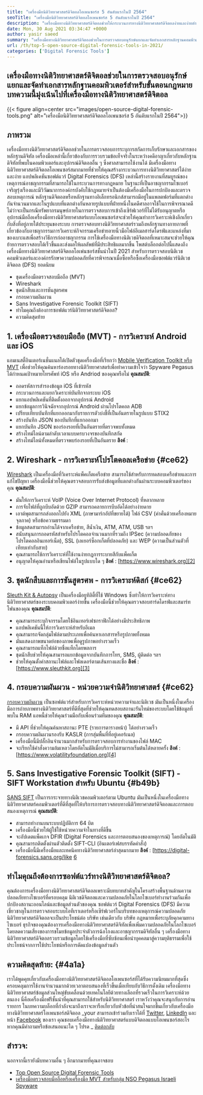 ```yaml
---
title: "เครื่องมือนิติวิทยาศาสตร์ดิจิตอลโอเพนซอร์ส 5 อันดับแรกในปี 2564" 
seoTitle: "เครื่องมือนิติวิทยาศาสตร์ดิจิตอลโอเพนซอร์ส 5 อันดับแรกในปี 2564" 
description: "เครื่องมือทางนิติวิทยาศาสตร์ดิจิตอลช่วยให้กระบวนการทางนิติวิทยาศาสตร์ดิจิตอลง่ายและง่ายสำหรับกระบวนการทางกฎหมาย บทความนี้แสดงรายการเครื่องมือทางนิติวิทยาศาสตร์แบบโอเพนซอร์ส" 
date: Mon, 30 Aug 2021 03:34:47 +0000
author: yasir saeed
summary: "เครื่องมือทางนิติวิทยาศาสตร์ดิจิตอลช่วยในการตรวจสอบอนุรักษ์แยกและจัดทำเอกสารหลักฐานคอมพิวเตอร์สำหรับขั้นตอนกฎหมาย บทความนี้มุ่งเน้นไปที่เครื่องมือทางนิติวิทยาศาสตร์ดิจิตอล" 
url: /th/top-5-open-source-digital-forensic-tools-in-2021/
categories: ['Digital Forensic Tools']
---
```


## เครื่องมือทางนิติวิทยาศาสตร์ดิจิตอลช่วยในการตรวจสอบอนุรักษ์แยกและจัดทำเอกสารหลักฐานคอมพิวเตอร์สำหรับขั้นตอนกฎหมาย บทความนี้มุ่งเน้นไปที่เครื่องมือทางนิติวิทยาศาสตร์ดิจิตอล

{{< figure align=center src="images/open-source-digital-forensic-tools.png" alt="เครื่องมือนิติวิทยาศาสตร์ดิจิตอลโอเพนซอร์ส 5 อันดับแรกในปี 2564">}}


## **ภาพรวม** 
เครื่องมือทางนิติวิทยาศาสตร์ดิจิตอลช่วยในการตรวจสอบการระบุการสกัดการเก็บรักษาและเอกสารของหลักฐานดิจิทัล เครื่องมือเหล่านี้เกี่ยวข้องกับการรวบรวมข้อเท็จจริงในระหว่างคดีอาญาเกี่ยวกับหลักฐานดิจิทัลที่พบในคอมพิวเตอร์และอุปกรณ์ดิจิตอลอื่น ๆ ซึ่งศาลสามารถใช้งานได้ มีเครื่องมือทางนิติวิทยาศาสตร์ดิจิตอลโอเพนซอร์สมากมายที่ช่วยให้คุณสร้างกระบวนการทางนิติวิทยาศาสตร์ได้ง่ายและง่าย แอปพลิเคชันซอฟต์แวร์ Digital Forensics (DFS) เหล่านี้สร้างรายงานที่สมบูรณ์ของเหตุการณ์อาชญากรรมที่สามารถใช้ในกระบวนการทางกฎหมาย ในฐานะที่เป็นอาชญากรรมไซเบอร์เจริญรุ่งเรืองและมีวิวัฒนาการองค์กรบังคับใช้กฎหมายจำเป็นต้องมีเครื่องมือในการปกป้องและตรวจสอบเหตุการณ์
หลักฐานดิจิตอลหรือหลักฐานทางอิเล็กทรอนิกส์สามารถมีอยู่ในแพลตฟอร์มที่แตกต่างกันจำนวนมากและในรูปแบบที่แตกต่างกันหลายรูปแบบที่ฝ่ายหนึ่งในคดีศาลอาจใช้ในการพิจารณาคดี ไม่ว่าจะเป็นกรณีทรัพยากรมนุษย์ภายในการตรวจสอบการเข้าถึงเซิร์ฟเวอร์ที่ไม่ได้รับอนุญาตหรืออุปกรณ์มือถือเครื่องมือทางนิติวิทยาศาสตร์แบบโอเพนซอร์สจะช่วยให้คุณทำการวิเคราะห์เชิงลึกเกี่ยวกับสิ่งที่อยู่ภายใต้ประทุนของระบบ การตรวจสอบทางนิติวิทยาศาสตร์รวมถึงหลักฐานทางกายภาพที่เกี่ยวข้องกับอาชญากรรมการวิเคราะห์กิจกรรมเครือข่ายลายนิ้วมือไฟล์อีเมลฮาร์ดไดรฟ์และแหล่งที่มาของเบาะแสเพื่อสร้างวิธีการก่ออาชญากรรม การใช้เครื่องมือทางนิติเวชดิจิตอลที่เหมาะสมจะช่วยให้คุณย้ายการตรวจสอบได้เร็วขึ้นและส่งผลให้ผลลัพธ์ที่มีประสิทธิผลมากขึ้น
โพสต์บล็อกต่อไปนี้แสดงถึงเครื่องมือทางนิติวิทยาศาสตร์ดิจิตอลโอเพ่นซอร์สชั้นนำในปี 2021 สำหรับการตรวจสอบนิติเวชคอมพิวเตอร์และองค์กรรักษาความปลอดภัยที่ควรพิจารณาเมื่อซื้อหรือซื้อเครื่องมือซอฟต์แวร์นิติเวชดิจิตอล (DFS) ยอดนิยม
  * ชุดเครื่องมือตรวจสอบมือถือ (MVT)
  * Wireshark
  * ชุดนักสืบและการชันสูตรศพ
  * กรอบความผันผวน
  * Sans Investigative Forensic Toolkit (SIFT)
  * ทำไมคุณถึงต้องการซอฟต์แวร์นิติวิทยาศาสตร์ดิจิตอล?
  * ความคิดสุดท้าย

## 1. เครื่องมือตรวจสอบมือถือ (MVT) - การวิเคราะห์ Android และ iOS
แอมเนสตี้อินเตอร์เนชั่นแนลได้เปิดตัวชุดเครื่องมือที่เรียกว่า [Mobile Verification Toolkit หรือ MVT][1] เพื่อช่วยให้คุณค้นหาร่องรอยทางนิติวิทยาศาสตร์เพื่อทำความเข้าใจว่า Spyware Pegasus ได้กำหนดเป้าหมายโทรศัพท์ iOS หรือ Andriod ของคุณหรือไม่
**คุณสมบัติ**:
  * ถอดรหัสการสำรองข้อมูล iOS ที่เข้ารหัส
  * กระบวนการและแยกวิเคราะห์บันทึกจากระบบ iOS
  * แยกแอปพลิเคชันที่ติดตั้งออกจากอุปกรณ์ Android
  * แยกข้อมูลการวินิจฉัยจากอุปกรณ์ Android ผ่านโปรโตคอล ADB
  * เปรียบเทียบบันทึกที่แยกออกมากับรายการตัวบ่งชี้ที่เป็นอันตรายในรูปแบบ STIX2
  * สร้างบันทึก JSON ของบันทึกที่แยกออกมา
  * แยกบันทึก JSON ของร่องรอยที่เป็นอันตรายที่ตรวจพบทั้งหมด
  * สร้างไทม์ไลน์ตามลำดับเวลาแบบครบวงจรของบันทึกสกัด
  * สร้างไทม์ไลน์ทั้งหมดที่ตรวจพบร่องรอยที่เป็นอันตราย
**ลิงค์** :

## 2. Wireshark - การวิเคราะห์โปรโตคอลเครือข่าย {#ce62}

[Wireshark][2] เป็นเครื่องมือที่วิเคราะห์แพ็คเก็ตเครือข่าย สามารถใช้สำหรับการทดสอบเครือข่ายและการแก้ไขปัญหา เครื่องมือนี้ช่วยให้คุณตรวจสอบการรับส่งข้อมูลที่แตกต่างกันผ่านระบบคอมพิวเตอร์ของคุณ
**คุณสมบัติ**:
  * มันให้การวิเคราะห์ VoIP (Voice Over Internet Protocol) ที่หลากหลาย
  * การจับไฟล์ที่ถูกบีบอัดด้วย GZIP สามารถคลายการบีบอัดได้อย่างง่ายดาย
  * เอาต์พุตสามารถส่งออกไปยัง XML (ภาษามาร์กอัปที่ขยายได้) ไฟล์ CSV (ค่าคั่นด้วยเครื่องหมายจุลภาค) หรือข้อความธรรมดา
  * ข้อมูลสดสามารถอ่านได้จากเครือข่าย, สีน้ำเงิน, ATM, ATM, USB ฯลฯ
  * สนับสนุนการถอดรหัสสำหรับโปรโตคอลจำนวนมากที่รวมถึง IPSec (ความปลอดภัยของโปรโตคอลอินเทอร์เน็ต), SSL (เลเยอร์ซ็อกเก็ตที่ปลอดภัย) และ WEP (ความเป็นส่วนตัวที่เทียบเท่ากับสาย)
  * คุณสามารถใช้การวิเคราะห์ที่ใช้งานง่ายกฎการระบายสีกับแพ็คเก็ต
  * อนุญาตให้คุณอ่านหรือเขียนไฟล์ในรูปแบบใด ๆ
**ลิงค์** : [https://www.wireshark.org][2]

## 3. ชุดนักสืบและการชันสูตรศพ - การวิเคราะห์ดิสก์ {#ce62}

[Sleuth Kit & Autopsy][3] เป็นเครื่องมือยูทิลิตี้ที่ใช้ Windows ซึ่งทำให้การวิเคราะห์ทางนิติวิทยาศาสตร์ของระบบคอมพิวเตอร์ง่ายขึ้น เครื่องมือนี้ช่วยให้คุณตรวจสอบฮาร์ดไดรฟ์และสมาร์ทโฟนของคุณ
**คุณสมบัติ**:
  * คุณสามารถระบุกิจกรรมโดยใช้อินเทอร์เฟซกราฟิกได้อย่างมีประสิทธิภาพ
  * แอปพลิเคชันนี้ให้การวิเคราะห์สำหรับอีเมล
  * คุณสามารถจัดกลุ่มไฟล์ตามประเภทเพื่อค้นหาเอกสารหรือรูปภาพทั้งหมด
  * มันแสดงภาพขนาดย่อของภาพเพื่อดูรูปภาพอย่างรวดเร็ว
  * คุณสามารถแท็กไฟล์ด้วยชื่อแท็กโดยพลการ
  * ชุดนักสืบช่วยให้คุณสามารถแยกข้อมูลจากบันทึกการโทร, SMS, ผู้ติดต่อ ฯลฯ
  * ช่วยให้คุณตั้งค่าสถานะไฟล์และโฟลเดอร์ตามเส้นทางและชื่อ
**ลิงค์** : [https://www.sleuthkit.org][3]

## 4. กรอบความผันผวน - หน่วยความจำนิติวิทยาศาสตร์ {#ce62}

[กรอบความผันผวน][4] เป็นซอฟต์แวร์สำหรับการวิเคราะห์หน่วยความจำและนิติเวช มันเป็นหนึ่งในเครื่องมือการถ่ายภาพทางนิติวิทยาศาสตร์ที่ดีที่สุดที่ช่วยให้คุณทดสอบสถานะรันไทม์ของระบบโดยใช้ข้อมูลที่พบใน RAM แอพนี้ช่วยให้คุณร่วมมือกับเพื่อนร่วมทีมของคุณ
**คุณสมบัติ**:
  * มี API ที่ช่วยให้คุณค้นหาสถานะ PTE (รายการตารางหน้า) ได้อย่างรวดเร็ว
  * กรอบความผันผวนรองรับ KASLR (การสุ่มพื้นที่ที่อยู่เคอร์เนล)
  * เครื่องมือนี้มีปลั๊กอินจำนวนมากสำหรับการตรวจสอบการทำงานของไฟล์ MAC
  * จะเรียกใช้คำสั่งความล้มเหลวโดยอัตโนมัติเมื่อบริการไม่สามารถเริ่มต้นได้หลายครั้ง
**ลิงค์** : [https://www.volatilityfoundation.org][4]

## 5. Sans Investigative Forensic Toolkit (SIFT) - SIFT Workstation สำหรับ Ubuntu {#b49b}

[SANS SIFT][5] เป็นการกระจายทางนิติเวชคอมพิวเตอร์ตาม Ubuntu มันเป็นหนึ่งในเครื่องมือทางนิติวิทยาศาสตร์คอมพิวเตอร์ที่ดีที่สุดที่ให้บริการการตรวจสอบทางนิติวิทยาศาสตร์ดิจิตอลและการตอบสนองเหตุการณ์
**คุณสมบัติ**:
  * สามารถทำงานบนระบบปฏิบัติการ 64 บิต
  * เครื่องมือนี้ช่วยให้ผู้ใช้ใช้หน่วยความจำในทางที่ดีขึ้น
  * จะอัปเดตแพ็คเกจ DFIR (Digital Forensics และการตอบสนองของเหตุการณ์) โดยอัตโนมัติ
  * คุณสามารถติดตั้งผ่านตัวติดตั้ง SIFT-CLI (อินเตอร์เฟสบรรทัดคำสั่ง)
  * เครื่องมือนี้มีเครื่องมือและเทคนิคทางนิติวิทยาศาสตร์ล่าสุดมากมาย
**ลิงค์** : [https://digital-forensics.sans.org/like [6]

## ทำไมคุณถึงต้องการซอฟต์แวร์ทางนิติวิทยาศาสตร์ดิจิตอล?
คุณต้องการเครื่องมือทางนิติวิทยาศาสตร์ดิจิตอลเพราะมีบทบาทสำคัญในโครงสร้างพื้นฐานด้านความปลอดภัยทางไซเบอร์ที่ครอบคลุม นิติเวชดิจิตอลและความปลอดภัยในโลกไซเบอร์ทำงานร่วมกันเพื่อปกป้องสถานะออนไลน์และข้อมูลส่วนตัวของคุณ ซอฟต์แวร์ Digital Forensics (DFS) มีความเชี่ยวชาญในการตรวจสอบระบบไอทีเราเตอร์หรือเซิร์ฟเวอร์ในบริบทของเหตุการณ์ความปลอดภัย
นิติวิทยาศาสตร์ดิจิตอลจะเป็นประโยชน์ต่อ บริษัท เช่นเดียวกับ บริษัท กฎหมายเพื่อระบุภัยคุกคามทางไซเบอร์ ธุรกิจของคุณต้องการเครื่องมือทางนิติวิทยาศาสตร์ดิจิทัลเพื่อเพิ่มความปลอดภัยในโลกไซเบอร์โดยลดความเสี่ยงของการขโมยข้อมูลประจำตัวการฉ้อโกงและอาชญากรรมดิจิทัลอื่น ๆ เครื่องมือทางนิติวิทยาศาสตร์ดิจิตอลรวบรวมข้อมูลโดยใช้เครื่องมือที่ซับซ้อนเพื่อนำบุคคลมาสู่ความยุติธรรมเพื่อใช้ประโยชน์จากการใช้ประโยชน์หรือการดัดแปลงข้อมูลส่วนตัว

## ความคิดสุดท้าย: {#4a1a}

เราได้พูดคุยเกี่ยวกับเครื่องมือทางนิติวิทยาศาสตร์ดิจิตอลโอเพนซอร์สที่ได้รับความนิยมมากที่สุดซึ่งครอบคลุมการใช้งานจำนวนมากด้วยเวลาตอบสนองที่เร็วขึ้นเมื่อเทียบกับวิธีการดั้งเดิม เครื่องมือทางนิติวิทยาศาสตร์ข้อมูลส่วนใหญ่ขับเคลื่อนด้วยเทคโนโลยีด้วยทางเลือกที่รวดเร็วในการวิเคราะห์ด้วยตนเอง นี่คือเครื่องมือฟรีชั้นนำที่คุณสามารถใช้สำหรับนิติวิทยาศาสตร์ เราหวังว่าคุณจะสนุกกับการอ่านรายการ ในบทความบล็อกที่กำลังจะมาถึงเราจะหารือเกี่ยวกับหัวข้อที่น่าสนใจมากขึ้นเกี่ยวกับเครื่องมือทางนิติวิทยาศาสตร์โอเพนซอร์สดิจิตอล
_your สามารถเข้าร่วมกับเราได้ที่ [Twitter][7], [LinkedIn][8] และหน้า [Facebook][9] ของเรา คุณชอบเครื่องมือทางนิติวิทยาศาสตร์แบบดิจิตอลแบบโอเพนซอร์สอะไร หากคุณมีคำถามหรือข้อเสนอแนะใด ๆ โปรด _ [ติดต่อกลับ][10]

## สำรวจ:
นอกจากนี้เรายังมีบทความอื่น ๆ อีกมากมายที่คุณอาจชอบ
  * [Top Open Source Digital Forensic Tools][11]
  * [เครื่องมือตรวจสอบมือถือหรือเครื่องมือ MVT สำหรับกลุ่ม NSO Pegasus Israeli Spyware][1]



[1]: https://products.containerize.com/digital-forensic-software/mvt/
[2]: https://www.wireshark.org/
[3]: https://www.sleuthkit.org/
[4]: https://www.volatilityfoundation.org/
[5]: https://www.sans.org/tools/sift-workstation/
[6]: https://digital-forensics.sans.org/community/downloads/
[7]: https://twitter.com/containerize_co
[8]: https://www.linkedin.com/company/containerize/
[9]: http://facebook.com/containerize
[10]: mailto:yasir.saeed@aspose.com
[11]: https://products.containerize.com/digital-forensic-software/
